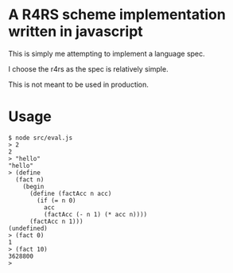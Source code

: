 # A R4RS scheme implementation written in javascript

This is simply me attempting to implement a language spec.

I choose the r4rs as the spec is relatively simple.

This is not meant to be used in production.

# Usage

```
$ node src/eval.js
> 2
2
> "hello"
"hello"
> (define
  (fact n)
    (begin
      (define (factAcc n acc)
        (if (= n 0)
          acc
          (factAcc (- n 1) (* acc n))))
      (factAcc n 1)))
(undefined)
> (fact 0)
1
> (fact 10)
3628800
>
```